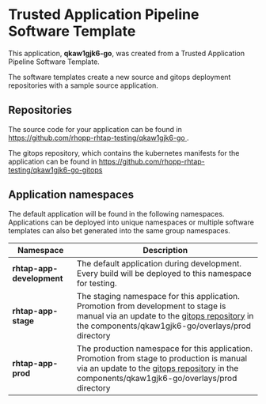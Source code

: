 # Trusted Application Pipeline Software Template

This application, **qkaw1gjk6-go**, was created from a Trusted Application Pipeline Software Template.

The software templates create a new source and gitops deployment repositories with a sample source application. 

## Repositories

The source code for your application can be found in [https://github.com/rhopp-rhtap-testing/qkaw1gjk6-go ](https://github.com/rhopp-rhtap-testing/qkaw1gjk6-go ).
 
The gitops repository, which contains the kubernetes manifests for the application can be found in 
[https://github.com/rhopp-rhtap-testing/qkaw1gjk6-go-gitops ](https://github.com/rhopp-rhtap-testing/qkaw1gjk6-go-gitops ) 

## Application namespaces 

The default application will be found in the following namespaces. Applications can be deployed into unique namespaces or multiple software templates can also bet generated into the same group namespaces.  

|  Namespace   |  Description   |  
| -------- | -------- |   
| **rhtap-app-development** | The default application during development. Every build will be deployed to this namespace for testing. | 
| **rhtap-app-stage** | The staging namespace for this application. Promotion from development to stage is manual via an update to the [gitops repository](https://github.com/rhopp-rhtap-testing/qkaw1gjk6-go-gitops ) in the components/qkaw1gjk6-go/overlays/prod directory |  
| **rhtap-app-prod** | The production namespace for this application. Promotion from stage to production is manual via an update to the [gitops repository](https://github.com/rhopp-rhtap-testing/qkaw1gjk6-go-gitops ) in the components/qkaw1gjk6-go/overlays/prod directory | 
